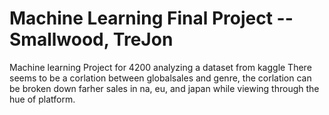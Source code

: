 # Machine Learning Final Project -- Smallwood, TreJon
 Machine learning Project for 4200 analyzing a dataset from kaggle
There seems to be a corlation between globalsales and genre, the corlation can be broken down farher sales in na, eu, and japan while viewing through the hue of platform.
